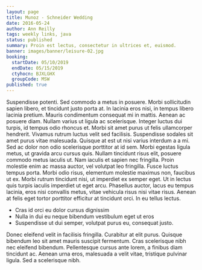 ```yaml
---
layout: page
title: Munoz - Schneider Wedding
date: 2016-05-24
author: Ann Reilly
tags: weekly links, java
status: published
summary: Proin est lectus, consectetur in ultrices et, euismod.
banner: images/banner/leisure-02.jpg
booking:
  startDate: 05/10/2019
  endDate: 05/15/2019
  ctyhocn: BJXLGHX
  groupCode: MSW
published: true
---
```

Suspendisse potenti. Sed commodo a metus in posuere. Morbi sollicitudin sapien libero, et tincidunt justo porta at. In lacinia eros nisi, in tempus libero lacinia pretium. Mauris condimentum consequat mi in mattis. Aenean ac posuere diam. Nullam varius ut ligula ac scelerisque. Integer luctus dui turpis, id tempus odio rhoncus et. Morbi sit amet purus ut felis ullamcorper hendrerit. Vivamus rutrum luctus velit sed facilisis. Suspendisse sodales sit amet purus vitae malesuada. Quisque at est ut nisi varius interdum a a mi. Sed ac dolor non odio scelerisque porttitor at id sem. Morbi egestas ligula metus, ut gravida arcu cursus quis. Nullam tincidunt risus elit, posuere commodo metus iaculis ut. Nam iaculis et sapien nec fringilla.
Proin molestie enim ac massa auctor, vel volutpat leo fringilla. Fusce luctus tempus porta. Morbi odio risus, elementum molestie maximus non, faucibus ut ex. Morbi rutrum tincidunt nisi, ut imperdiet ex semper eget. Ut in lectus quis turpis iaculis imperdiet ut eget arcu. Phasellus auctor, lacus eu tempus lacinia, eros nisi convallis metus, vitae vehicula risus nisi vitae risus. Aenean at felis eget tortor porttitor efficitur at tincidunt orci. In eu tellus lectus.

* Cras id orci eu dolor cursus dignissim
* Nulla in dui eu neque bibendum vestibulum eget ut eros
* Suspendisse ut dui semper, volutpat purus eu, consequat justo.

Donec eleifend velit in facilisis fringilla. Curabitur at elit purus. Quisque bibendum leo sit amet mauris suscipit fermentum. Cras scelerisque nibh nec eleifend bibendum. Pellentesque cursus ante lorem, a finibus diam tincidunt ac. Aenean urna eros, malesuada a velit vitae, tristique pulvinar ligula. Sed a scelerisque nibh.

